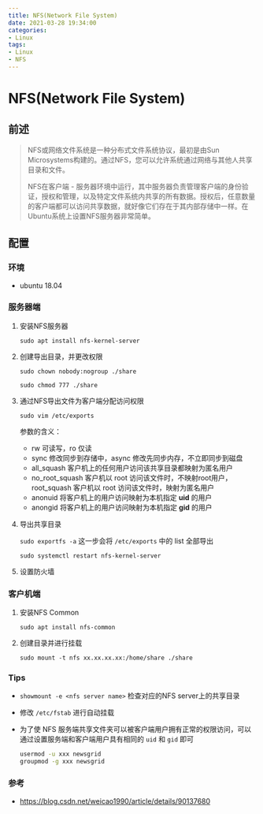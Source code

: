 ```yaml
---
title: NFS(Network File System)
date: 2021-03-28 19:34:00
categories:
- Linux
tags:
- Linux
- NFS
---
```


# NFS(Network File System)

## 前述

>NFS或网络文件系统是一种分布式文件系统协议，最初是由Sun Microsystems构建的。通过NFS，您可以允许系统通过网络与其他人共享目录和文件。
>
> NFS在客户端 - 服务器环境中运行，其中服务器负责管理客户端的身份验证，授权和管理，以及特定文件系统内共享的所有数据。授权后，任意数量的客户端都可以访问共享数据，就好像它们存在于其内部存储中一样。在Ubuntu系统上设置NFS服务器非常简单。

## 配置

### 环境

- ubuntu 18.04

### 服务器端

1. 安装NFS服务器

    `sudo apt install nfs-kernel-server`

2. 创建导出目录，并更改权限
    
    `sudo chown nobody:nogroup ./share`

    `sudo chmod 777 ./share`
3. 通过NFS导出文件为客户端分配访问权限

    `sudo vim /etc/exports`

    参数的含义：
    - rw 可读写，ro 仅读
    - sync 修改同步到存储中，async 修改先同步内存，不立即同步到磁盘
    - all_squash 客户机上的任何用户访问该共享目录都映射为匿名用户
    - no_root_squash 客户机以 root 访问该文件时，不映射root用户，root_squash 客户机以 root 访问该文件时，映射为匿名用户
    - anonuid 将客户机上的用户访问映射为本机指定 **uid** 的用户
    - anongid 将客户机上的用户访问映射为本机指定 **gid** 的用户
4. 导出共享目录

    `sudo exportfs -a` 这一步会将 `/etc/exports` 中的 list 全部导出

    `sudo systemctl restart nfs-kernel-server`
5. 设置防火墙

### 客户机端

1. 安装NFS Common

    `sudo apt install nfs-common`

2. 创建目录并进行挂载

    `sudo mount -t nfs xx.xx.xx.xx:/home/share ./share`


### Tips

- `showmount -e <nfs server name>` 检查对应的NFS server上的共享目录
- 修改 `/etc/fstab` 进行自动挂载
- 为了使 NFS 服务端共享文件夹可以被客户端用户拥有正常的权限访问，可以通过设置服务端和客户端用户具有相同的 `uid` 和 `gid` 即可

    ```bash
    usermod -u xxx newsgrid
    groupmod -g xxx newsgrid
    ```
    
### 参考

- https://blog.csdn.net/weicao1990/article/details/90137680